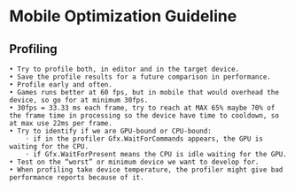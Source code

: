 # Mobile Optimization Guideline

## Profiling

    • Try to profile both, in editor and in the target device.
    • Save the profile results for a future comparison in performance.
    • Profile early and often.
    • Games runs better at 60 fps, but in mobile that would overhead the device, so go for at minimum 30fps.
    • 30fps = 33.33 ms each frame, try to reach at MAX 65% maybe 70% of the frame time in processing so the device have time to cooldown, so at max use 22ms per frame.
    • Try to identify if we are GPU-bound or CPU-bound:
        ◦ if in the profiler Gfx.WaitForCommands appears, the GPU is waiting for the CPU.
        ◦ if Gfx.WaitForPresent means the CPU is idle waiting for the GPU.
    • Test on the “worst” or minimum device we want to develop for.
    • When profiling take device temperature, the profiler might give bad performance reports because of it.